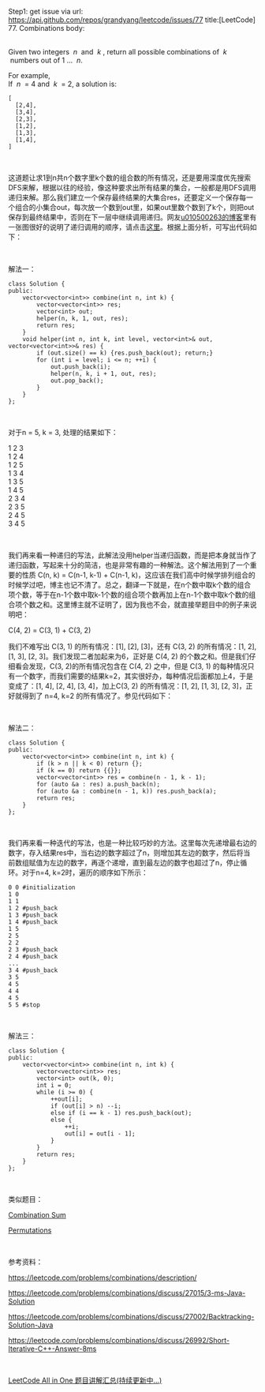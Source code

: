 Step1: get issue via url: https://api.github.com/repos/grandyang/leetcode/issues/77 
 title:[LeetCode] 77. Combinations 
 body:  
  

Given two integers  _n_  and  _k_ , return all possible combinations of  _k_  numbers out of 1 ...  _n_.

For example,  
If  _n_  = 4 and  _k_  = 2, a solution is:
    
    
    [
      [2,4],
      [3,4],
      [2,3],
      [1,2],
      [1,3],
      [1,4],
    ]

 

这道题让求1到n共n个数字里k个数的组合数的所有情况，还是要用深度优先搜索DFS来解，根据以往的经验，像这种要求出所有结果的集合，一般都是用DFS调用递归来解。那么我们建立一个保存最终结果的大集合res，还要定义一个保存每一个组合的小集合out，每次放一个数到out里，如果out里数个数到了k个，则把out保存到最终结果中，否则在下一层中继续调用递归。网友[u010500263的博客](http://blog.csdn.net/u010500263/article/details/18435495)里有一张图很好的说明了递归调用的顺序，请点击[这里](http://blog.csdn.net/u010500263/article/details/18435495)。根据上面分析，可写出代码如下：

 

解法一：
    
    
    class Solution {
    public:
        vector<vector<int>> combine(int n, int k) {
            vector<vector<int>> res;
            vector<int> out;
            helper(n, k, 1, out, res);
            return res;
        }
        void helper(int n, int k, int level, vector<int>& out, vector<vector<int>>& res) {
            if (out.size() == k) {res.push_back(out); return;}
            for (int i = level; i <= n; ++i) {
                out.push_back(i);
                helper(n, k, i + 1, out, res);
                out.pop_back();
            }
        }
    };

 

对于n = 5, k = 3, 处理的结果如下：

1 2 3   
1 2 4  
1 2 5  
1 3 4  
1 3 5  
1 4 5  
2 3 4  
2 3 5  
2 4 5  
3 4 5

 

我们再来看一种递归的写法，此解法没用helper当递归函数，而是把本身就当作了递归函数，写起来十分的简洁，也是非常有趣的一种解法。这个解法用到了一个重要的性质 C(n, k) = C(n-1, k-1) + C(n-1, k)，这应该在我们高中时候学排列组合的时候学过吧，博主也记不清了。总之，翻译一下就是，在n个数中取k个数的组合项个数，等于在n-1个数中取k-1个数的组合项个数再加上在n-1个数中取k个数的组合项个数之和。这里博主就不证明了，因为我也不会，就直接举题目中的例子来说明吧：

C(4, 2) = C(3, 1) + C(3, 2)

我们不难写出 C(3, 1) 的所有情况：[1], [2], [3]，还有 C(3, 2) 的所有情况：[1, 2], [1, 3], [2, 3]。我们发现二者加起来为6，正好是 C(4, 2) 的个数之和。但是我们仔细看会发现，C(3, 2)的所有情况包含在 C(4, 2) 之中，但是 C(3, 1) 的每种情况只有一个数字，而我们需要的结果k=2，其实很好办，每种情况后面都加上4，于是变成了：[1, 4], [2, 4], [3, 4]，加上C(3, 2) 的所有情况：[1, 2], [1, 3], [2, 3]，正好就得到了 n=4, k=2 的所有情况了。参见代码如下：

 

解法二：
    
    
    class Solution {
    public:
        vector<vector<int>> combine(int n, int k) {
            if (k > n || k < 0) return {};
            if (k == 0) return {{}};
            vector<vector<int>> res = combine(n - 1, k - 1);
            for (auto &a : res) a.push_back(n);
            for (auto &a : combine(n - 1, k)) res.push_back(a);
            return res;
        }
    };

 

我们再来看一种迭代的写法，也是一种比较巧妙的方法。这里每次先递增最右边的数字，存入结果res中，当右边的数字超过了n，则增加其左边的数字，然后将当前数组赋值为左边的数字，再逐个递增，直到最左边的数字也超过了n，停止循环。对于n=4, k=2时，遍历的顺序如下所示：
    
    
    0 0 #initialization
    1 0
    1 1 
    1 2 #push_back
    1 3 #push_back
    1 4 #push_back
    1 5
    2 5
    2 2 
    2 3 #push_back
    2 4 #push_back
    ...
    3 4 #push_back
    3 5
    4 5
    4 4
    4 5
    5 5 #stop   
    

 

解法三：
    
    
    class Solution {
    public:
        vector<vector<int>> combine(int n, int k) {
            vector<vector<int>> res;
            vector<int> out(k, 0);
            int i = 0;
            while (i >= 0) {
                ++out[i];
                if (out[i] > n) --i;
                else if (i == k - 1) res.push_back(out);
                else {
                    ++i;
                    out[i] = out[i - 1];
                }
            }
            return res;
        }
    };

 

类似题目：

[Combination Sum](http://www.cnblogs.com/grandyang/p/4419259.html)

[Permutations](http://www.cnblogs.com/grandyang/p/4358848.html)

 

参考资料：

<https://leetcode.com/problems/combinations/description/>

<https://leetcode.com/problems/combinations/discuss/27015/3-ms-Java-Solution>

<https://leetcode.com/problems/combinations/discuss/27002/Backtracking-Solution-Java>

<https://leetcode.com/problems/combinations/discuss/26992/Short-Iterative-C++-Answer-8ms>

 

[LeetCode All in One 题目讲解汇总(持续更新中...)](http://www.cnblogs.com/grandyang/p/4606334.html)
